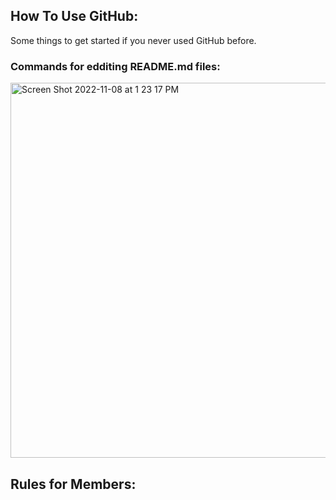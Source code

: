 ## How To Use GitHub:
Some things to get started if you never used GitHub before. 
### Commands for edditing README.md files:
<img width="600" alt="Screen Shot 2022-11-08 at 1 23 17 PM" src="https://user-images.githubusercontent.com/73149111/200645011-4929bc00-251f-4ac0-a1f7-3db1dff54a0b.png">


## Rules for Members:
